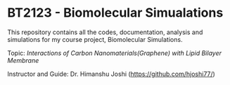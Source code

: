 # BT2123 - Biomolecular Simualations

This repository contains all the codes, documentation, analysis and simulations for my course project, Biomolecular Simulations.

Topic: *Interactions of Carbon Nanomaterials(Graphene) with Lipid Bilayer Membrane*

Instructor and Guide: Dr. Himanshu Joshi (https://github.com/hjoshi77/)
